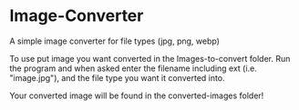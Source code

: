 # Image-Converter
A simple image converter for file types (jpg, png, webp)

To use put image you want converted in the Images-to-convert folder. Run the program and when asked enter the filename including ext (i.e. "image.jpg"), and the file type you want it converted into.

Your converted image will be found in the converted-images folder!
